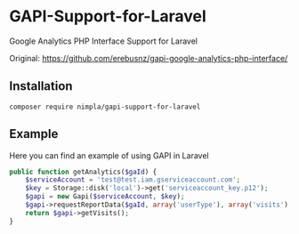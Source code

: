 # GAPI-Support-for-Laravel
Google Analytics PHP Interface Support for Laravel

Original: https://github.com/erebusnz/gapi-google-analytics-php-interface/

## Installation
```
composer require nimpla/gapi-support-for-laravel
```

## Example
Here you can find an example of using GAPI in Laravel
```php
public function getAnalytics($gaId) {
    $serviceAccount = 'test@test.iam.gserviceaccount.com';
    $key = Storage::disk('local')->get('serviceaccount_key.p12');
    $gapi = new Gapi($serviceAccount, $key);
    $gapi->requestReportData($gaId, array('userType'), array('visits'), null, null, '7daysAgo', 'yesterday');
    return $gapi->getVisits();
}
```
